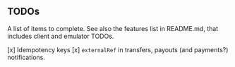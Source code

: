 ## TODOs

A list of items to complete. See also the features list in README.md, that includes client and emulator TODOs.

[x] Idempotency keys
[x] `externalRef` in transfers, payouts (and payments?) notifications.
